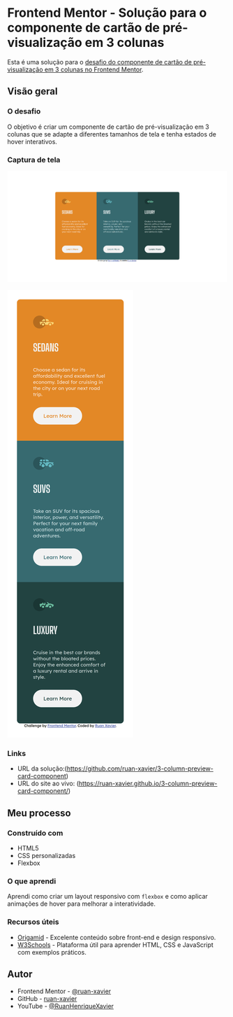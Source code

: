# Frontend Mentor - Solução para o componente de cartão de pré-visualização em 3 colunas

Esta é uma solução para o [desafio do componente de cartão de pré-visualização em 3 colunas no Frontend Mentor](https://www.frontendmentor.io/challenges/3column-preview-card-component-pH92eAR2-).

## Visão geral

### O desafio

O objetivo é criar um componente de cartão de pré-visualização em 3 colunas que se adapte a diferentes tamanhos de tela e tenha estados de hover interativos.

### Captura de tela

![Cartão de Pré-visualização em 3 Colunas 1](./screenshot/127.0.0.1_3002_index.html.png)

![Cartão de Pré-visualização em 3 Colunas 2](./screenshot/127.0.0.1_3002_index.html%20(2).png)

### Links

- URL da solução:(https://github.com/ruan-xavier/3-column-preview-card-component)
- URL do site ao vivo: (https://ruan-xavier.github.io/3-column-preview-card-component/)

## Meu processo

### Construído com

- HTML5
- CSS personalizadas
- Flexbox

### O que aprendi

Aprendi como criar um layout responsivo com `flexbox` e como aplicar animações de hover para melhorar a interatividade.

### Recursos úteis

- [Origamid](https://www.origamid.com) - Excelente conteúdo sobre front-end e design responsivo.
- [W3Schools](https://www.w3schools.com) - Plataforma útil para aprender HTML, CSS e JavaScript com exemplos práticos.

## Autor

- Frontend Mentor - [@ruan-xavier](https://www.frontendmentor.io/profile/ruan-xavier)
- GitHub - [ruan-xavier](https://github.com/ruan-xavier)
- YouTube - [@RuanHenriqueXavier](https://www.youtube.com/@RuanHenriqueXavier)
